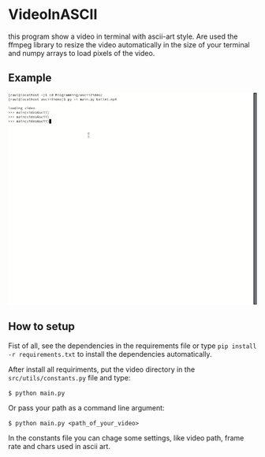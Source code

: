 # VideoInASCII

this program show a video in terminal with ascii-art style. Are used the ffmpeg library to resize the video automatically in the size of your terminal and numpy arrays to load pixels of the video.

## Example

![AsciiArt Example](/ballet.gif)

## How to setup

Fist of all, see the dependencies in the requirements file or type `pip install -r requirements.txt` to install the dependencies automatically.

After install all requiriments, put the video directory in the `src/utils/constants.py` file and type:

```
$ python main.py 
```

Or pass your path as a command line argument:

```
$ python main.py <path_of_your_video>
```

In the constants file you can chage some settings, like video path, frame rate and chars used in ascii art.


